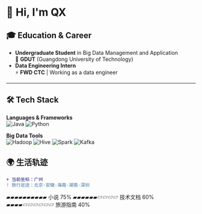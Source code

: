 # 👋 Hi, I'm QX

## 🎓 Education & Career
- ​**Undergraduate Student**​ in Big Data Management and Application  
  🏫 ​**GDUT**​ (Guangdong University of Technology)  
- ​**Data Engineering Intern**​  
  ⚡ ​**FWD CTC**​ | Working as a data engineer

---

## 🛠️ Tech Stack
**Languages & Frameworks**​  
![Java](https://img.shields.io/badge/Java-%23ED8B00.svg?style=for-the-badge&logo=java&logoColor=white)
![Python](https://img.shields.io/badge/Python-3670A0?style=for-the-badge&logo=python&logoColor=ffdd54)

**Big Data Tools**​  
![Hadoop](https://img.shields.io/badge/Hadoop-%2366CCFF.svg?style=for-the-badge&logo=apachehadoop&logoColor=black)
![Hive](https://img.shields.io/badge/Hive-%23FF7F00.svg?style=for-the-badge&logo=apachehive&logoColor=white)
![Spark](https://img.shields.io/badge/Spark-%23E25A1C.svg?style=for-the-badge&logo=apachespark&logoColor=white)
![Kafka](https://img.shields.io/badge/Kafka-%23232F3E.svg?style=for-the-badge&logo=apachekafka&logoColor=white)


## 🌍 生活轨迹
```diff
+ 当前坐标：广州
! 旅行足迹：北京·安徽·海南·湖南·深圳
```

▰▰▰▰▰▰▰▰▰▰ 小说 75%
▰▰▰▰▰▰▱▱▱▱ 技术文档 60% 
▰▰▰▰▱▱▱▱▱▱ 旅游指南 40%
